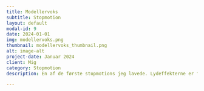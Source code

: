 ```yaml
---
title: Modellervoks
subtitle: Stopmotion
layout: default
modal-id: 9
date: 2024-01-01
img: modellervoks.png
thumbnail: modellervoks_thumbnail.png
alt: image-alt
project-date: Januar 2024
client: Mig
category: Stopmotion
description: En af de første stopmotions jeg lavede. Lydeffekterne er fra egen mund og rekvisitter.

---
```

